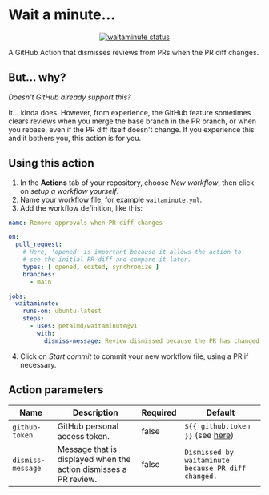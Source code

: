 # Wait a minute...

<p align="center">
  <a href="https://github.com/petalmd/waitaminute/actions"><img alt="waitaminute status" src="https://github.com/petalmd/waitaminute/workflows/units-test/badge.svg"></a>
</p>

A GitHub Action that dismisses reviews from PRs when the PR diff changes.

## But... why?

<em>Doesn't GitHub already support this?</em>

It... kinda does. However, from experience, the GitHub feature sometimes clears reviews when you merge the base branch in the PR branch, or when you rebase, even if the PR diff itself doesn't change. If you experience this and it bothers you, this action is for you.

## Using this action

1. In the **Actions** tab of your repository, choose *New workflow*, then click on *setup a workflow yourself*.
2. Name your workflow file, for example `waitaminute.yml`.
3. Add the workflow definition, like this:

```yaml
name: Remove approvals when PR diff changes

on:
  pull_request:
    # Here, 'opened' is important because it allows the action to
    # see the initial PR diff and compare it later.
    types: [ opened, edited, synchronize ]
    branches:
      - main

jobs:
  waitaminute:
    runs-on: ubuntu-latest
    steps:
      - uses: petalmd/waitaminute@v1
        with:
          dismiss-message: Review dismissed because the PR has changed.
```

4. Click on *Start commit* to commit your new workflow file, using a PR if necessary.

## Action parameters

| Name | Description | Required | Default |
| --- | --- | --- | --- |
| `github-token` | GitHub personal access token. | false | `${{ github.token }}` (see [here](https://docs.github.com/en/actions/security-guides/automatic-token-authentication#using-the-github_token-in-a-workflow)) |
| `dismiss-message` | Message that is displayed when the action dismisses a PR review. | false | `Dismissed by waitaminute because PR diff changed.` |

